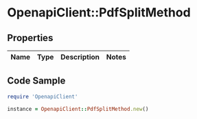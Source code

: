# OpenapiClient::PdfSplitMethod

## Properties

Name | Type | Description | Notes
------------ | ------------- | ------------- | -------------

## Code Sample

```ruby
require 'OpenapiClient'

instance = OpenapiClient::PdfSplitMethod.new()
```


